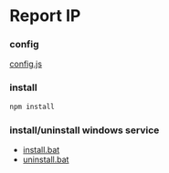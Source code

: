 # Report IP


### config
[config.js](config.js)

### install
```sh
npm install
```

### install/uninstall windows service
* [install.bat](install.bat)
* [uninstall.bat](uninstall.bat)